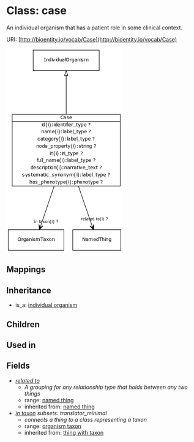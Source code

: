 # Class: case


An individual organism that has a patient role in some clinical context.

URI: [http://bioentity.io/vocab/Case](http://bioentity.io/vocab/Case)

![img](images/Case.png)
## Mappings

## Inheritance

 *  is_a: [individual organism](IndividualOrganism.md)
## Children

## Used in

## Fields

 * _[related to](related_to.md)_
    * _A grouping for any relationship type that holds between any two things_
    * range: [named thing](NamedThing.md)
    * inherited from: [named thing](NamedThing.md)
 * _[in taxon](in_taxon.md) *subsets: translator_minimal*_
    * _connects a thing to a class representing a taxon_
    * range: [organism taxon](OrganismTaxon.md)
    * inherited from: [thing with taxon](ThingWithTaxon.md)
